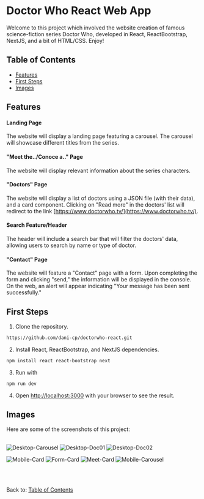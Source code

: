 # Doctor Who React Web App

Welcome to this project which involved the website creation of famous science-fiction series Doctor Who, developed in React, ReactBootstrap, NextJS, and a bit of HTML/CSS. Enjoy!

## Table of Contents

- [Features](#features)
- [First Steps](#firststeps)
- [Images](#images)

## Features 

#### Landing Page
The website will display a landing page featuring a carousel. The carousel will showcase different titles from the series.

#### "Meet the../Conoce a.." Page
The website will display relevant information about the series characters.

#### "Doctors" Page
The website will display a list of doctors using a JSON file (with their data), and a card component. Clicking on "Read more" in the doctors' list will redirect to the link [https://www.doctorwho.tv/](https://www.doctorwho.tv/).

#### Search Feature/Header
The header will include a search bar that will filter the doctors' data, allowing users to search by name or type of doctor.

#### "Contact" Page
The website will feature a "Contact" page with a form. Upon completing the form and clicking "send," the information will be displayed in the console. On the web, an alert will appear indicating "Your message has been sent successfully."


## First Steps
1. Clone the repository.
```bash
https://github.com/dani-cp/doctorwho-react.git
```
2. Install React, ReactBootstrap, and NextJS dependencies.
```bash
npm install react react-bootstrap next
```
3. Run with 
```bash
npm run dev
```
4. Open [http://localhost:3000](http://localhost:3000) with your browser to see the result.

## Images
Here are some of the screenshots of this project:
<br><br>

![Desktop-Carousel](./public/assets/img/screenshots/desktop-carousel.png)
![Desktop-Doc01](./public/assets/img/screenshots/desktop-doc01.png)
![Desktop-Doc02](./public/assets/img/screenshots/desktop-doc02.png)

![Mobile-Card](./public/assets/img/screenshots/mobile-card.png) ![Form-Card](./public/assets/img/screenshots/mobile-form.png) ![Meet-Card](./public/assets/img/screenshots/mobile-meet.png) ![Mobile-Carousel](./public/assets/img/screenshots/mobile-carousel.png)


<br><br>

Back to: [Table of Contents](#table-of-contents)